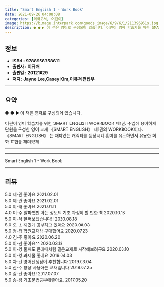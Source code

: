 ```yaml
---
title: "Smart English 1 - Work Book"
date: 2021-09-26 04:08:08
categories: [외국도서, 어린이]
image: https://bimage.interpark.com/goods_image/6/9/6/1/211396961s.jpg
description: ● ● ▶ 이 책은 영어로 구성되어 있습니다. 어린이 영어 학습자를 위한 SMART ENGLISH WORKBOOK 제1권. 수업에 용이하게 단원을 구성한 영어 교재 《SMART ENGLISH》 제1권의 WORKBOOK이다. 《SMART ENGLISH》 는 재미있는 캐릭터를 등장시켜
---
```


## **정보**

- **ISBN : 9788956358611**
- **출판사 : 이퓨쳐**
- **출판일 : 20121029**
- **저자 : Jayne Lee,Casey Kim,이퓨쳐 편집부**

------



## **요약**

●  ●  ▶ 이 책은 영어로 구성되어 있습니다.

어린이 영어 학습자를 위한 SMART ENGLISH WORKBOOK 제1권. 수업에 용이하게 단원을 구성한 영어 교재 《SMART ENGLISH》 제1권의 WORKBOOK이다. 《SMART ENGLISH》 는 재미있는 캐릭터를 등장시켜 흥미를 유도하면서 유용한 회화 표현을 재미있게... 

------



------


Smart English 1 - Work Book 

------


## **리뷰** 

5.0 제-관 좋아요 2021.02.01 <br/>5.0 제-관 좋아요 2021.02.01 <br/>5.0 이-재 좋아요 2021.01.11 <br/>4.0 이-주 알파벳만 아는 정도의 기초 과정에 할 만한 책 2020.10.18 <br/>5.0 이-덕 잘써보겠습니다!! 2020.08.18 <br/>5.0 오-소 재밌게 공부하고 있어요 2020.08.03 <br/>5.0 정-화 학원교재라 구매했어요 2020.07.23 <br/>4.0 김-주 좋아요 2020.06.20 <br/>5.0 이-선 좋아요^^ 2020.03.18 <br/>5.0 이-영 둘째도 큰애때처럼 같은교재로 시작해보려구요 2020.03.10 <br/>5.0 이-영 과제물 좋네요 2019.04.03 <br/>5.0 차-선 영어선생님이 추천합니다 2019.03.04 <br/>5.0 신-주 항상 사용하는 교재입니다 2018.07.25 <br/>5.0 김-진 좋아요! 2017.07.07 <br/>5.0 송-령 기초문법공부에좋아요. 2017.05.20 <br/>